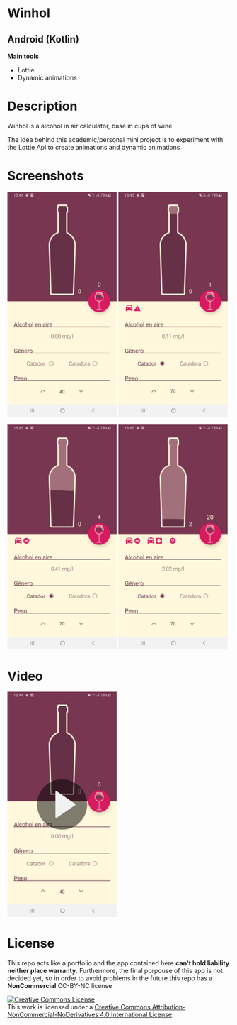 <h1>Winhol</h1>
<h2>Android (Kotlin)</h2>
<b>Main tools</b>
<ul>
<li>Lottie</li>
<li>Dynamic animations</li>
</ul>

<h1>Description</h1>
<p>Winhol is a alcohol in air calculator, base in cups of wine</p>
<p>The idea behind this academic/personal mini project is to experiment with the Lottie Api to create animations and dynamic animations</p>

<h1>Screenshots</h1>
<p>
  <a href='#img1'><img id='img1' width = '49%' src='1.jpg'/></a>
  <a href='#img2'><img id='img2' width = '49%' src='2.jpg'/></a>
</p>
<p>
  <a href='#img3'><img id='img3' width = '49%' src='3.jpg'/></a>
  <a href='#img4'><img id='img4' width = '49%' src='4.jpg'/></a>
</p>

<h1>Video</h1>
<p>
  <a href='#img1'><img id='img1' width = '49%' src='winhol_video_cover.png'/></a>
</p>

<h1>License</h1>
<p>This repo acts like a portfolio and the app contained here <b>can't hold liability neither place warranty</b>. Furthermore, the final porpouse of this app is not decided yet, so in order to avoid problems in the future this repo has a <b>NonCommercial</b> CC-BY-NC license</p>
<a rel="license" href="http://creativecommons.org/licenses/by-nc-nd/4.0/"><img alt="Creative Commons License" style="border-width:0" src="https://i.creativecommons.org/l/by-nc-nd/4.0/88x31.png" /></a><br />This work is licensed under a <a rel="license" href="http://creativecommons.org/licenses/by-nc-nd/4.0/">Creative Commons Attribution-NonCommercial-NoDerivatives 4.0 International License</a>.
